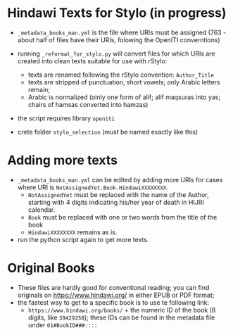 # Hindawi Texts for Stylo (in progress)

- `_metadata_books_man.yml` is the file where URIs must be assigned (763 - about half of files have their URIs, folowing the OpenITI converntions)

- running `_reformat_for_stylo.py` will convert files for which URIs are created into clean texts suitable for use with rStylo:
    - texts are renamed following the rStylo convention: `Author_Title`
    - texts are stripped of punctuation, short vowels; only Arabic letters remain;
    - Arabic is normalized (oinly one form of alif; alif maqsuras into yas; chairs of hamsas converted into hamzas)

- the script requires library `openiti`
- crete folder `stylo_selection` (must be named exactly like this)

# Adding more texts

- `_metadata_books_man.yml` can be edited by adding more URIs for cases where URI is `NotAssignedYet.Book.HindawiXXXXXXXX`.
    - `NotAssignedYet` must be replaced with the name of the Author, starting with 4 digits indicating his/her year of death in HIJRI calendar.
    - `Book` must be replaced with one or two words from the title of the book
    - `HindawiXXXXXXXX` remains as is.
- run the python script again to get more texts.

# Original Books

- These files are hardly good for conventional reading; you can find originals on <https://www.hindawi.org/> in either EPUB or PDF format;
- the fastest way to get to a specific book is to use te following link:
    - `https://www.hindawi.org/books/` + the numeric ID of the book (8 digits, like `39429258`); these IDs can be found in the metadata file under `01#BookID###::::`